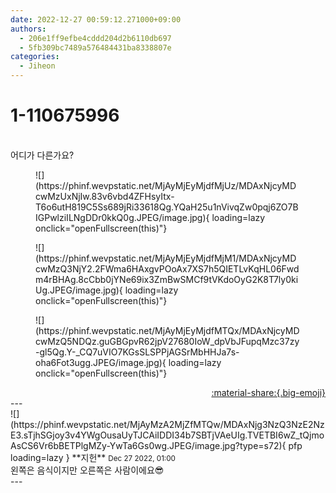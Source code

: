 ```yaml
---
date: 2022-12-27 00:59:12.271000+09:00
authors:
  - 206e1ff9efbe4cddd204d2b6110db697
  - 5fb309bc7489a576484431ba8338807e
categories:
  - Jiheon
---
```


# 1-110675996

<div class="post-container" markdown="1">
<div class="content-container md-sidebar__scrollwrap" markdown="1">

<br>어디가 다른가요?
<figure markdown="1">
![](https://phinf.wevpstatic.net/MjAyMjEyMjdfMjUz/MDAxNjcyMDcwMzUxNjIw.83v6vbd4ZFHsyItx-T6o6utH819C5Ss689jRi33618Qg.YQaH25u1nVivqZw0pqj6ZO7BIGPwlziILNgDDr0kkQ0g.JPEG/image.jpg){ loading=lazy onclick="openFullscreen(this)"}
</figure>

<figure markdown="1">
![](https://phinf.wevpstatic.net/MjAyMjEyMjdfMjM1/MDAxNjcyMDcwMzQ3NjY2.2FWma6HAxgvPOoAx7XS7h5QIETLvKqHL06Fwdm4rBHAg.8cCbb0jYNe69ix3ZmBwSMCf9tVKdoOyG2K8T7ly0kiUg.JPEG/image.jpg){ loading=lazy onclick="openFullscreen(this)"}
</figure>

<figure markdown="1">
![](https://phinf.wevpstatic.net/MjAyMjEyMjdfMTQx/MDAxNjcyMDcwMzQ5NDQz.guGBGpvR62jpV27680IoW_dpVbJFupqMzc37zy-gl5Qg.Y-_CQ7uVIO7KGsSLSPPjAGSrMbHHJa7s-oha6Fot3ugg.JPEG/image.jpg){ loading=lazy onclick="openFullscreen(this)"}
</figure>


</div>
</div>

<div style="text-align: right;" markdown="1">
<a href="https://weverse.io/fromis9/fanpost/1-110675996" style="text-align: right;">:material-share:{.big-emoji}</a>
</div>
---

<div class="comments-container md-sidebar__scrollwrap" markdown="1">
<div class="comment" markdown="1">
<div class='id-container' markdown="1">
![](https://phinf.wevpstatic.net/MjAyMzA2MjZfMTQw/MDAxNjg3NzQ3NzE2NzE3.sTjhSGjoy3v4YWgOusaUyTJCAiIDDI34b7SBTjVAeUIg.TVETBI6wZ_tQjmoAsCS6Vr6bBETPlgMZy-YwTa6Gs0wg.JPEG/image.jpg?type=s72){ pfp loading=lazy }
**<span class="artist">지헌</span>** <small>Dec 27 2022, 01:00</small><br>
</div>
<div class='comment-body' markdown="1">
왼쪽은 음식이지만 오른쪽은 사람이에요😎
</div>
</div>
</div>
---
